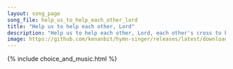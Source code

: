 ```yaml
---
layout: song_page
song_file: help_us_to_help_each_other_lord
title: "Help us to help each other, Lord"
description: "Help us to help each other, Lord, each other's cross to bear, let each his friendly aid afford, and feel another's care.  Up into thee, our living hea... christian 4part acapella 4verse musicbyother textbyother"
image: https://github.com/kenanbit/hymn-singer/releases/latest/download/help_us_to_help_each_other_lord-trad.png
---
```


{% include choice_and_music.html %}